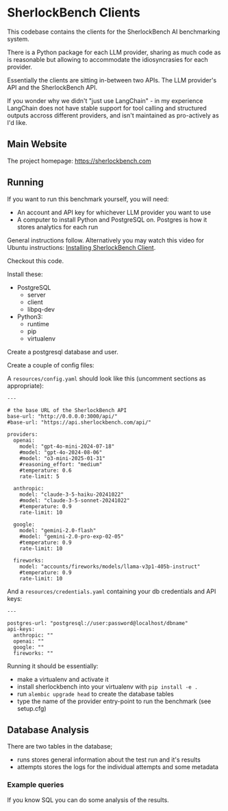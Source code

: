 # SherlockBench Clients

This codebase contains the clients for the SherlockBench AI benchmarking system.

There is a Python package for each LLM provider, sharing as much code as is
reasonable but allowing to accommodate the idiosyncrasies for each provider.

Essentially the clients are sitting in-between two APIs. The LLM provider's API
and the SherlockBench API.

If you wonder why we didn't "just use LangChain" - in my experience LangChain
does not have stable support for tool calling and structured outputs accross
different providers, and isn't maintained as pro-actively as I'd like.

## Main Website
The project homepage: https://sherlockbench.com

## Running

If you want to run this benchmark yourself, you will need:
- An account and API key for whichever LLM provider you want to use
- A computer to install Python and PostgreSQL on. Postgres is how it stores analytics for each run

General instructions follow. Alternatively you may watch this video for Ubuntu instructions: [Installing SherlockBench Client](https://youtu.be/qNIXQTtuFYs).

Checkout this code.

Install these:
- PostgreSQL
  - server
  - client
  - libpq-dev
- Python3:
  - runtime
  - pip
  - virtualenv

Create a postgresql database and user.

Create a couple of config files:

A `resources/config.yaml` should look like this (uncomment sections as appropriate):
```
---

# the base URL of the SherlockBench API
base-url: "http://0.0.0.0:3000/api/"
#base-url: "https://api.sherlockbench.com/api/"

providers:
  openai:
    model: "gpt-4o-mini-2024-07-18"
    #model: "gpt-4o-2024-08-06"
    #model: "o3-mini-2025-01-31"
    #reasoning_effort: "medium"
    #temperature: 0.6
    rate-limit: 5

  anthropic:
    model: "claude-3-5-haiku-20241022"
    #model: "claude-3-5-sonnet-20241022"
    #temperature: 0.9
    rate-limit: 10

  google:
    model: "gemini-2.0-flash"
    #model: "gemini-2.0-pro-exp-02-05"
    #temperature: 0.9
    rate-limit: 10

  fireworks:
    model: "accounts/fireworks/models/llama-v3p1-405b-instruct"
    #temperature: 0.9
    rate-limit: 10

```

And a `resources/credentials.yaml` containing your db credentials and API keys:
```
---

postgres-url: "postgresql://user:password@localhost/dbname"
api-keys:
  anthropic: ""
  openai: ""
  google: ""
  fireworks: ""
```

Running it should be essentially:
- make a virtualenv and activate it
- install sherlockbench into your virtualenv with `pip install -e .`
- run `alembic upgrade head` to create the database tables
- type the name of the provider entry-point to run the benchmark (see setup.cfg)

## Database Analysis
There are two tables in the database;
- runs stores general information about the test run and it's results
- attempts stores the logs for the individual attempts and some metadata

### Example queries
If you know SQL you can do some analysis of the results.
